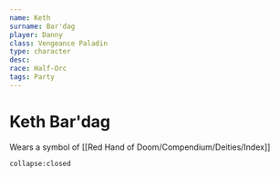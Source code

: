 ```yaml
---
name: Keth
surname: Bar'dag
player: Danny
class: Vengeance Paladin
type: character
desc: 
race: Half-Orc
tags: Party
---
```


# Keth Bar'dag
Wears a symbol of [[Red Hand of Doom/Compendium/Deities/Index]]

```ad-ooc
collapse:closed
```